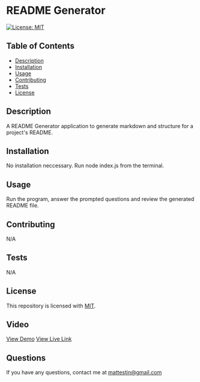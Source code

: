 # README Generator
  [![License: MIT](https://img.shields.io/badge/License-MIT-yellow.svg)](https://opensource.org/licenses/MIT)
## Table of Contents
- [Description](#description)
- [Installation](#installation)
- [Usage](#usage)
- [Contributing](#contributing)
- [Tests](#tests)
- [License](#license)

## Description
A README Generator application to generate markdown and structure for a project's README.

## Installation
No installation neccessary. Run node index.js from the terminal.

## Usage
Run the program, answer the prompted questions and review the generated README file.

## Contributing 
N/A

## Tests 
N/A

## License 
This repository is licensed with [MIT](https://opensource.org/licenses/MIT).


## Video  
[View Demo](https://drive.google.com/file/d/1mZDntai4ug0AXXQNhGqjkoaaabzrLOb9/view?usp=drive_link)
[View Live Link](https://mattestinb.github.io/mine-9-dine)

## Questions 
If you have any questions, contact me at [mattestin@gmail.com](mailto:mattestin@gmail.com)
